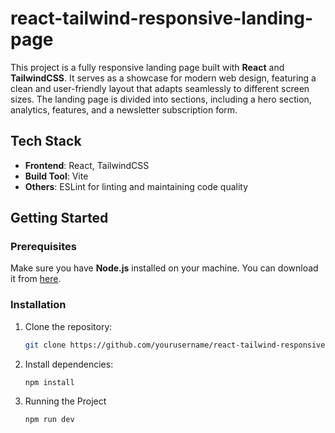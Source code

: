 # react-tailwind-responsive-landing-page

This project is a fully responsive landing page built with **React** and **TailwindCSS**. It serves as a showcase for modern web design, featuring a clean and user-friendly layout that adapts seamlessly to different screen sizes. The landing page is divided into sections, including a hero section, analytics, features, and a newsletter subscription form.

## Tech Stack
- **Frontend**: React, TailwindCSS
- **Build Tool**: Vite
- **Others**: ESLint for linting and maintaining code quality

## Getting Started

### Prerequisites
Make sure you have **Node.js** installed on your machine. You can download it from [here](https://nodejs.org/).

### Installation

1. Clone the repository:
   ```bash
   git clone https://github.com/yourusername/react-tailwind-responsive-landing-page.git

2. Install dependencies:
   ```bash
   npm install
   
3. Running the Project
    ```bash
   npm run dev
